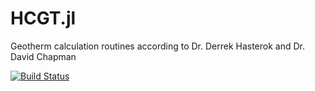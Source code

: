 # HCGT.jl

Geotherm calculation routines according to Dr. Derrek Hasterok and Dr. David Chapman

[![Build Status](https://github.com/eugeneai/HCGT.jl/actions/workflows/CI.yml/badge.svg?branch=master)](https://github.com/eugeneai/HCGT.jl/actions/workflows/CI.yml?query=branch%3Amaster)

